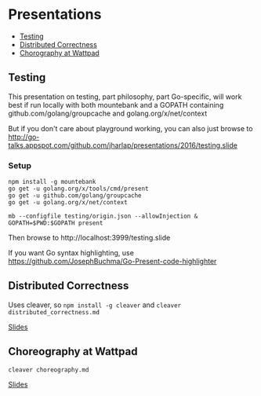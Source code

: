 # Presentations

* [Testing](#testing)
* [Distributed Correctness](#distributed-correctness)
* [Chorography at Wattpad](#choreography-at-wattpad)


## Testing

This presentation on testing, part philosophy, part Go-specific, will work best if run locally with both mountebank and a GOPATH containing github.com/golang/groupcache and golang.org/x/net/context

But if you don't care about playground working, you can also just browse to http://go-talks.appspot.com/github.com/jharlap/presentations/2016/testing.slide

### Setup

```
npm install -g mountebank
go get -u golang.org/x/tools/cmd/present
go get -u github.com/golang/groupcache
go get -u golang.org/x/net/context

mb --configfile testing/origin.json --allowInjection &
GOPATH=$PWD:$GOPATH present
```

Then browse to http://localhost:3999/testing.slide

If you want Go syntax highlighting, use https://github.com/JosephBuchma/Go-Present-code-highlighter

## Distributed Correctness

Uses cleaver, so `npm install -g cleaver` and `cleaver distributed_correctness.md`

[Slides](distributed_correctness.html)

## Choreography at Wattpad

`cleaver choreography.md`

[Slides](choreography.html)

